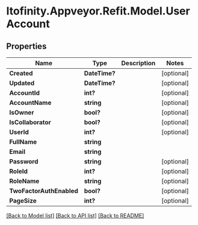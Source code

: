 # Itofinity.Appveyor.Refit.Model.UserAccount
## Properties

Name | Type | Description | Notes
------------ | ------------- | ------------- | -------------
**Created** | **DateTime?** |  | [optional] 
**Updated** | **DateTime?** |  | [optional] 
**AccountId** | **int?** |  | [optional] 
**AccountName** | **string** |  | [optional] 
**IsOwner** | **bool?** |  | [optional] 
**IsCollaborator** | **bool?** |  | [optional] 
**UserId** | **int?** |  | [optional] 
**FullName** | **string** |  | 
**Email** | **string** |  | 
**Password** | **string** |  | [optional] 
**RoleId** | **int?** |  | [optional] 
**RoleName** | **string** |  | [optional] 
**TwoFactorAuthEnabled** | **bool?** |  | [optional] 
**PageSize** | **int?** |  | [optional] 

[[Back to Model list]](../README.md#documentation-for-models) [[Back to API list]](../README.md#documentation-for-api-endpoints) [[Back to README]](../README.md)

